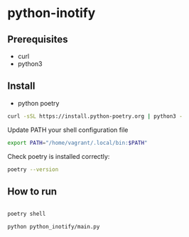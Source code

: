 # python-inotify

## Prerequisites
* curl
* python3

## Install 
* python poetry
```bash
curl -sSL https://install.python-poetry.org | python3 -
```

Update PATH your shell configuration file
```bash
export PATH="/home/vagrant/.local/bin:$PATH"
```

Check poetry is installed correctly:

```bash
poetry --version
```

## How to run
```bash

poetry shell

python python_inotify/main.py
```